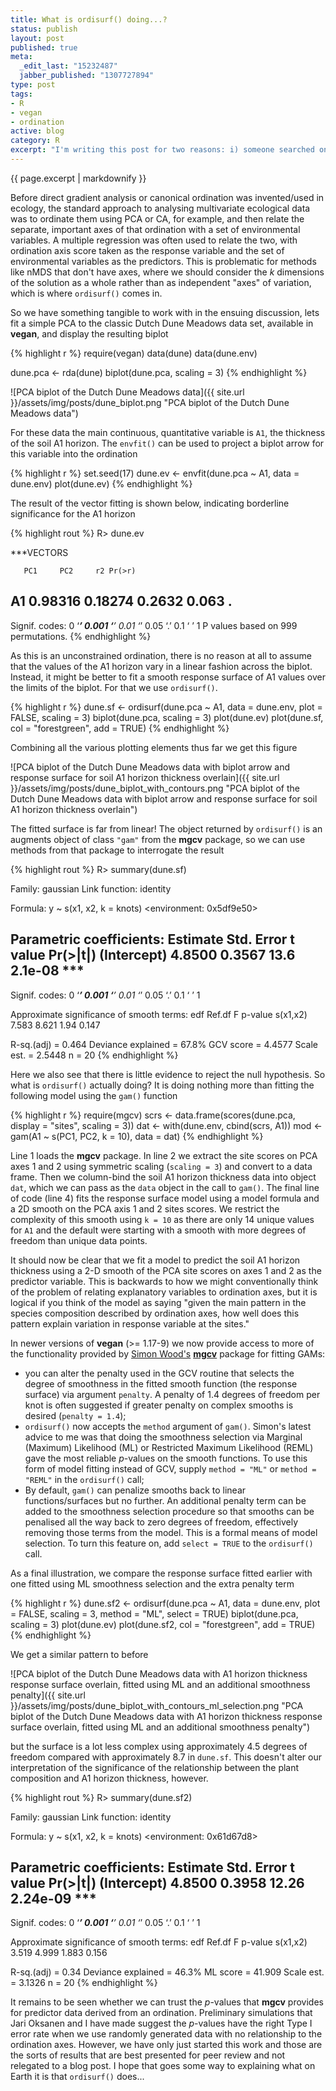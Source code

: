 ```yaml
--- 
title: What is ordisurf() doing...?
status: publish
layout: post
published: true
meta: 
  _edit_last: "15232487"
  jabber_published: "1307727894"
type: post
tags: 
- R
- vegan
- ordination
active: blog
category: R
excerpt: "I'm writing this post for two reasons: i) someone searched on Google for the term 'what is ordisurf doing' and ended up on my blog, and ii) because I have been on the receiving end of reviewers comments on a paper I co-authored where they didn't know what `ordisurf()` was doing either! It is hardly surprising that people who don't know R or haven't studied the code or the examples in the **vegan** documentation do not realise what `ordisurf()` is trying to do as there isn't a paper in the scientific literature explaining the method. Whilst a solution to that part of the problem will have to wait until Jari, Dave Roberts and I get our acts together and write one, this post might be useful in the interim."
---
```


{{ page.excerpt | markdownify }}

Before direct gradient analysis or canonical ordination was invented/used in ecology, the standard approach to analysing multivariate ecological data was to ordinate them using PCA or CA, for example, and then relate the separate, important axes of that ordination with a set of environmental variables. A multiple regression was often used to relate the two, with ordination axis score taken as the response variable and the set of environmental variables as the predictors. This is problematic for methods like nMDS that don't have axes, where we should consider the *k* dimensions of the solution as a whole rather than as independent "axes" of variation, which is where `ordisurf()` comes in.

So we have something tangible to work with in the ensuing discussion, lets fit a simple PCA to the classic Dutch Dune Meadows data set, available in **vegan**, and display the resulting biplot

{% highlight r %}
require(vegan)
data(dune)
data(dune.env)

dune.pca <- rda(dune)
biplot(dune.pca, scaling = 3)
{% endhighlight %}

![PCA biplot of the Dutch Dune Meadows data]({{ site.url }}/assets/img/posts/dune_biplot.png "PCA biplot of the Dutch Dune Meadows data")

For these data the main continuous, quantitative variable is `A1`, the thickness of the soil A1 horizon. The `envfit()` can be used to project a biplot arrow for this variable into the ordination

{% highlight r %}
set.seed(17)
dune.ev <- envfit(dune.pca ~ A1, data = dune.env)
plot(dune.ev)
{% endhighlight %}

The result of the vector fitting is shown below, indicating borderline significance for the A1 horizon

{% highlight rout %}
R> dune.ev

***VECTORS

       PC1     PC2     r2 Pr(>r)
A1 0.98316 0.18274 0.2632  0.063 .
---
Signif. codes:  0 ‘***’ 0.001 ‘**’ 0.01 ‘*’ 0.05 ‘.’ 0.1 ‘ ’ 1
P values based on 999 permutations.
{% endhighlight %}

As this is an unconstrained ordination, there is no reason at all to assume that the values of the A1 horizon vary in a linear fashion across the biplot. Instead, it might be better to fit a smooth response surface of A1 values over the limits of the biplot. For that we use `ordisurf()`.

{% highlight r %}
dune.sf <- ordisurf(dune.pca ~ A1, data = dune.env, plot = FALSE, scaling = 3)
biplot(dune.pca, scaling = 3)
plot(dune.ev)
plot(dune.sf, col = "forestgreen", add = TRUE)
{% endhighlight %}

Combining all the various plotting elements thus far we get this figure

![PCA biplot of the Dutch Dune Meadows data with biplot arrow and response surface for soil A1 horizon thickness overlain]({{ site.url }}/assets/img/posts/dune_biplot_with_contours.png "PCA biplot of the Dutch Dune Meadows data with biplot arrow and response surface for soil A1 horizon thickness overlain")

The fitted surface is far from linear! The object returned by `ordisurf()` is an augments object of class `"gam"` from the **mgcv** package, so we can use methods from that package to interrogate the result

{% highlight rout %}
R> summary(dune.sf)

Family: gaussian
Link function: identity

Formula:
y ~ s(x1, x2, k = knots)
<environment: 0x5df9e50>

Parametric coefficients:
            Estimate Std. Error t value Pr(>|t|)
(Intercept)   4.8500     0.3567    13.6  2.1e-08 ***
---
Signif. codes:  0 ‘***’ 0.001 ‘**’ 0.01 ‘*’ 0.05 ‘.’ 0.1 ‘ ’ 1

Approximate significance of smooth terms:
           edf Ref.df    F p-value
s(x1,x2) 7.583  8.621 1.94   0.147

R-sq.(adj) =  0.464   Deviance explained = 67.8%
GCV score = 4.4577  Scale est. = 2.5448    n = 20
{% endhighlight %}

Here we also see that there is little evidence to reject the null hypothesis. So what is `ordisurf()` actually doing? It is doing nothing more than fitting the following model using the `gam()` function

{% highlight r %}
require(mgcv)
scrs <- data.frame(scores(dune.pca, display = "sites", scaling = 3))
dat <- with(dune.env, cbind(scrs, A1))
mod <- gam(A1 ~ s(PC1, PC2, k = 10), data = dat)
{% endhighlight %}

Line 1 loads the **mgcv** package. In line 2 we extract the site scores on PCA axes 1 and 2 using symmetric scaling (`scaling = 3`) and convert to a data frame. Then we column-bind the soil A1 horizon thickness data into object `dat`, which we can pass as the `data` object in the call to `gam()`. The final line of code (line 4) fits the response surface model using a model formula and a 2D smooth on the PCA axis 1 and 2 sites scores. We restrict the complexity of this smooth using `k = 10` as there are only 14 unique values for `A1` and the default were starting with a smooth with more degrees of freedom than unique data points.

It should now be clear that we fit a model to predict the soil A1 horizon thickness using a 2-D smooth of the PCA site scores on axes 1 and 2 as the predictor variable. This is backwards to how we might conventionally think of the problem of relating explanatory variables to ordination axes, but it is logical if you think of the model as saying "given the main pattern in the species composition described by ordination axes, how well does this pattern explain variation in response variable at the sites."

In newer versions of **vegan** (\>= 1.17-9) we now provide access to more of the
functionality provided by [Simon Wood's](http://www.maths.bath.ac.uk/~sw283/ "Simon Wood's website at University of Bath") **[mgcv](http://people.bath.ac.uk/sw283/mgcv/ "Simon's mgcv page")** package for fitting GAMs:

-   you can alter the penalty used in the GCV routine that selects the degree of smoothness in the fitted smooth function (the response surface) via argument `penalty`. A penalty of 1.4 degrees of freedom per knot is often suggested if greater penalty on complex smooths is desired (`penalty = 1.4`);
-   `ordisurf()` now accepts the `method` argument of `gam()`. Simon's latest advice to me was that doing the smoothness selection via Marginal (Maximum) Likelihood (ML) or Restricted Maximum Likelihood (REML) gave the most reliable *p*-values on the smooth functions. To use this form of model fitting instead of GCV, supply `method = "ML"` or `method = "REML"` in the `ordisurf()` call;
-   By default, `gam()` can penalize smooths back to linear functions/surfaces but no further. An additional penalty term can be added to the smoothness selection procedure so that smooths can be penalised all the way back to zero degrees of freedom, effectively removing those terms from the model. This is a formal means of model selection. To turn this feature on, add `select = TRUE` to the `ordisurf()` call.

As a final illustration, we compare the response surface fitted earlier with one fitted using ML smoothness selection and the extra penalty term

{% highlight r %}
dune.sf2 <- ordisurf(dune.pca ~ A1, data = dune.env, plot = FALSE, scaling = 3,
                     method = "ML", select = TRUE)
biplot(dune.pca, scaling = 3)
plot(dune.ev)
plot(dune.sf2, col = "forestgreen", add = TRUE)
{% endhighlight %}

We get a similar pattern to before

![PCA biplot of the Dutch Dune Meadows data with A1 horizon thickness response surface overlain, fitted using ML and an additional smoothness penalty]({{ site.url }}/assets/img/posts/dune_biplot_with_contours_ml_selection.png "PCA biplot of the Dutch Dune Meadows data with A1 horizon thickness response surface overlain, fitted using ML and an additional smoothness penalty")

but the surface is a lot less complex using approximately 4.5 degrees of freedom compared with approximately 8.7 in `dune.sf`. This doesn't alter our interpretation of the significance of the relationship between the plant composition and A1 horizon thickness, however.

{% highlight rout %}
R> summary(dune.sf2)

Family: gaussian
Link function: identity

Formula:
y ~ s(x1, x2, k = knots)
<environment: 0x61d67d8>

Parametric coefficients:
            Estimate Std. Error t value Pr(>|t|)
(Intercept)   4.8500     0.3958   12.26 2.24e-09 ***
---
Signif. codes:  0 ‘***’ 0.001 ‘**’ 0.01 ‘*’ 0.05 ‘.’ 0.1 ‘ ’ 1

Approximate significance of smooth terms:
           edf Ref.df     F p-value
s(x1,x2) 3.519  4.999 1.883   0.156

R-sq.(adj) =   0.34   Deviance explained = 46.3%
ML score = 41.909  Scale est. = 3.1326    n = 20
{% endhighlight %}

It remains to be seen whether we can trust the *p*-values that **mgcv** provides for predictor data derived from an ordination. Preliminary simulations that Jari Oksanen and I have made suggest the *p*-values have the right Type I error rate when we use randomly generated data with no relationship to the ordination axes. However, we have only just started this work and those are the sorts of results that are best presented for peer review and not relegated to a blog post. I hope that goes some way to explaining what on Earth it is that `ordisurf()` does...
